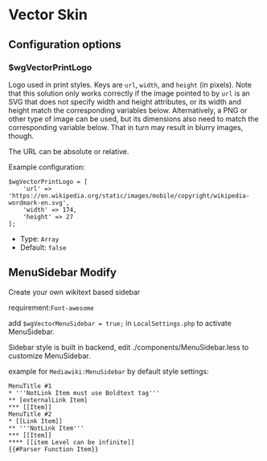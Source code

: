 Vector Skin
========================

Configuration options
---------------------

### $wgVectorPrintLogo

Logo used in print styles. Keys are `url`, `width`, and `height` (in
pixels). Note that this solution only works correctly if the image
pointed to by `url` is an SVG that does not specify width and height
attributes, or its width and height match the corresponding variables
below. Alternatively, a PNG or other type of image can be used, but
its dimensions also need to match the corresponding variable below.
That in turn may result in blurry images, though.

The URL can be absolute or relative.

Example configuration:

	$wgVectorPrintLogo = [
		'url' => 'https://en.wikipedia.org/static/images/mobile/copyright/wikipedia-wordmark-en.svg',
		'width' => 174,
		'height' => 27
	];

* Type: `Array`
* Default: `false`

MenuSidebar Modify
---------------------

Create your own wikitext based sidebar

requirement:`Font-awesome`

add `$wgVectorMenuSidebar = true;` in `LocalSettings.php` to activate MenuSidebar.

Sidebar style is built in backend, edit ./components/MenuSidebar.less to customize MenuSidebar.

example for `Mediawiki:MenuSidebar` by default style settings:

	MenuTitle #1
	* '''NotLink Item must use Boldtext tag''' 
	** [externalLink Item]
	*** [[Item]]
	MenuTitle #2
	* [[Link Item]]
	** '''NotLink Item'''
	*** [[Item]]
	**** [[item Level can be infinite]]
	{{#Parser Function Item}}

